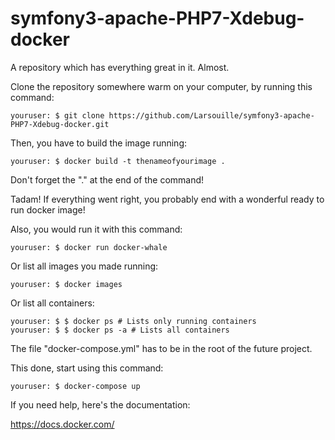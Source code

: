 # symfony3-apache-PHP7-Xdebug-docker
A repository which has everything great in it. Almost.

Clone the repository somewhere warm on your computer, by running this command:

```
youruser: $ git clone https://github.com/Larsouille/symfony3-apache-PHP7-Xdebug-docker.git
```

Then, you have to build the image running:

```
youruser: $ docker build -t thenameofyourimage .
```

Don't forget the "." at the end of the command!


Tadam! If everything went right,  you probably end with a wonderful ready to run docker image!


Also, you would run it with this command:
```
youruser: $ docker run docker-whale
```

Or list all images you made running:
```
youruser: $ docker images
```

Or list all containers:
```
youruser: $ $ docker ps # Lists only running containers
youruser: $ $ docker ps -a # Lists all containers
```


The file "docker-compose.yml" has to be in the root of the future project.

This done, start using this command:

```
youruser: $ docker-compose up
```

If you need help, here's the documentation:

https://docs.docker.com/
